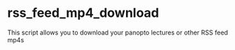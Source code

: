 # rss_feed_mp4_download
This script allows you to download your panopto lectures or other RSS feed mp4s

